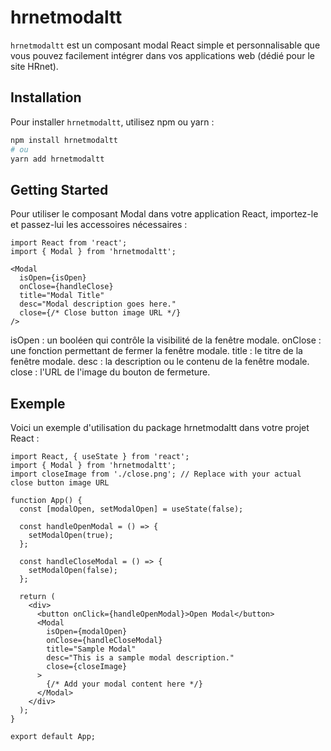 # hrnetmodaltt

`hrnetmodaltt` est un composant modal React simple et personnalisable que vous pouvez facilement intégrer dans vos applications web (dédié pour le site HRnet).

## Installation

Pour installer `hrnetmodaltt`, utilisez npm ou yarn :

```bash
npm install hrnetmodaltt
# ou
yarn add hrnetmodaltt

```
## Getting Started

Pour utiliser le composant Modal dans votre application React, importez-le et passez-lui les accessoires nécessaires :
```
import React from 'react';
import { Modal } from 'hrnetmodaltt';

<Modal
  isOpen={isOpen}
  onClose={handleClose}
  title="Modal Title"
  desc="Modal description goes here."
  close={/* Close button image URL */}
/>
```
isOpen : un booléen qui contrôle la visibilité de la fenêtre modale.
onClose : une fonction permettant de fermer la fenêtre modale.
title : le titre de la fenêtre modale.
desc : la description ou le contenu de la fenêtre modale.
close : l'URL de l'image du bouton de fermeture.

## Exemple

Voici un exemple d'utilisation du package hrnetmodaltt dans votre projet React :
```
import React, { useState } from 'react';
import { Modal } from 'hrnetmodaltt';
import closeImage from './close.png'; // Replace with your actual close button image URL

function App() {
  const [modalOpen, setModalOpen] = useState(false);

  const handleOpenModal = () => {
    setModalOpen(true);
  };

  const handleCloseModal = () => {
    setModalOpen(false);
  };

  return (
    <div>
      <button onClick={handleOpenModal}>Open Modal</button>
      <Modal
        isOpen={modalOpen}
        onClose={handleCloseModal}
        title="Sample Modal"
        desc="This is a sample modal description."
        close={closeImage}
      >
        {/* Add your modal content here */}
      </Modal>
    </div>
  );
}

export default App;
```